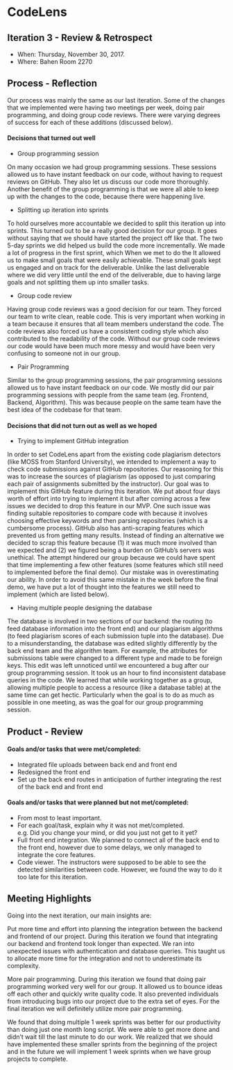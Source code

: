 # CodeLens

## Iteration 3 - Review & Retrospect

 * When: Thursday, November 30, 2017.
 * Where: Bahen Room 2270

## Process - Reflection

Our process was mainly the same as our last iteration. Some of the changes that we implemented were having two meetings per week, doing pair programming, and doing group code reviews. There were varying degrees of success for each of these additions (discussed below). 

#### Decisions that turned out well

* Group programming session

On many occasion we had group programming sessions. These sessions allowed us to have instant feedback on our code, without having to request reviews on GitHub. They also let us discuss our code more thoroughly. Another benefit of the group programming is that we were all able to keep up with the changes to the code, because there were happening live.

* Splitting up iteration into sprints

To hold ourselves more accountable we decided to split this iteration up into sprints. This turned out to be a really good decision for our group. It goes without saying that we should have started the project off like that. The two 5-day sprints we did helped us build the code more incrementally. We made a lot of progress in the first sprint, which When we met to do the It allowed us to make small goals that were easily achievable. These small goals kept us engaged and on track for the deliverable. Unlike the last deliverable where we did very little until the end of the deliverable, due to having large goals and not splitting them up into smaller tasks.

* Group code review

Having group code reviews was a good decision for our team. They forced our team to write clean, reable code. This is very important when working in a team because it ensures that all team members understand the code. The code reviews also forced us have a consistent coding style which also contributed to the readability of the code. Without our group code reviews our code would have been much more messy and would have been very confusing to someone not in our group.

* Pair Programming

Similar to the group programming sessions, the pair programming sessions allowed us to have instant feedback on our code. We mostly did our pair programming sessions with people from the same team (eg. Frontend, Backend, Algorithm). This was because people on the same team have the best idea of the codebase for that team.

#### Decisions that did not turn out as well as we hoped

* Trying to implement GitHub integration

In order to set CodeLens apart from the existing code plagiarism detectors (like MOSS from Stanford University), we intended to implement a way to check code submissions against GitHub repositories. Our reasoning for this was to increase the sources of plagiarism (as opposed to just comparing each pair of assignments submitted by the instructor). Our goal was to implement this GitHub feature during this iteration. We put about four days worth of effort into trying to implement it but after coming across a few issues we decided to drop this feature in our MVP. One such issue was finding suitable repositories to compare code with because it involves choosing effective keywords and then parsing repositories (which is a cumbersome process). GitHub also has anti-scraping features which prevented us from getting many results. Instead of finding an alternative we decided to scrap this feature because (1) it was much more involved than we expected and (2) we figured being a burden on GitHub’s servers was unethical. The attempt hindered our group because we could have spent that time implementing a few other features (some features which still need to implemented before the final demo). Our mistake was in overestimating our ability. In order to avoid this same mistake in the week before the final demo, we have put a lot of thought into the features we still need to implement (which are listed below).

* Having multiple people designing the database

The database is involved in two sections of our backend: the routing (to feed database information into the front end) and our plagiarism algorithms (to feed plagiarism scores of each submission tuple into the database). Due to a misunderstanding, the database was edited slightly differently by the back end team and the algorithm team. For example, the attributes for submissions table were changed to a different type and made to be foreign keys. This edit was left unnoticed until we encountered a bug after our group programming session. It took us an hour to find inconsistent database queries in the code. We learned that while working together as a group, allowing multiple people to access a resource (like a database table) at the same time can get hectic. Particularly when the goal is to do as much as possible in one meeting, as was the goal for our group programming session.



## Product - Review

#### Goals and/or tasks that were met/completed:
* Integrated file uploads between back end and front end
* Redesigned the front end
* Set up the back end routes in anticipation of further integrating the rest of the back end and front end

#### Goals and/or tasks that were planned but not met/completed:

 * From most to least important.
 * For each goal/task, explain why it was not met/completed.      
   e.g. Did you change your mind, or did you just not get to it yet?
* Full front end integration. We planned to connect all of the back end to the front end, however due to some delays, we only managed to integrate the core features.
* Code viewer. The instructors were supposed to be able to see the detected similarities between code. However, we found the way to do it too late for this iteration.


## Meeting Highlights

Going into the next iteration, our main insights are:

Put more time and effort into planning the integration between the backend and frontend of our project. During this iteration we found that integrating our backend and frontend took longer than expected. We ran into unexpected issues with authentication and database queries. This taught us to allocate more time for the integration and not to underestimate its complexity.

More pair programming. During this iteration we found that doing pair programming worked very well for our group. It allowed us to bounce ideas off each other and quickly write quality code. It also prevented individuals from introducing bugs into our project due to the extra set of eyes. For the final iteration we will definitely utilize more pair programming.

We found that doing multiple 1 week sprints was better for our productivity than doing just one month long script. We were able to get more done and didn’t wait till the last minute to do our work. We realized that we should have implemented these smaller sprints from the beginning of the project and in the future we will implement 1 week sprints when we have group projects to complete.
